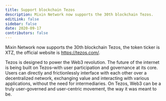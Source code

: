 ```yaml
---
title: Support blockchain Tezos
description: Mixin Network now supports the 30th blockchain Tezos.
editLink: false
sidebar: false
date: 2020-09-17
contributors: false
---
```


Mixin Network now supports the 30th blockchain Tezos, the token ticker is XTZ, the official website is https://tezos.com/.

Tezos is designed to power the Web3 revolution. The future of the internet is being built on Tezos–with user participation and governance at its core. Users can directly and frictionlessly interface with each other over a decentralized network, exchanging value and interacting with various applications, without the need for intermediaries. On Tezos, Web3 can be a truly user-governed and user-centric movement, the way it was meant to be.